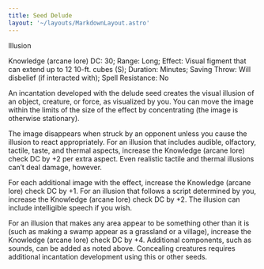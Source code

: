 ```yaml
---
title: Seed Delude
layout: '~/layouts/MarkdownLayout.astro'
---
```

Illusion

Knowledge (arcane lore) DC: 30; Range: Long; Effect: Visual figment that can
extend up to 12 10-ft. cubes (S); Duration: Minutes; Saving Throw: Will
disbelief (if interacted with); Spell Resistance: No

An incantation developed with the delude seed creates the visual illusion of
an object, creature, or force, as visualized by you. You can move the image
within the limits of the size of the effect by concentrating (the image is
otherwise stationary).

The image disappears when struck by an opponent unless you cause the illusion
to react appropriately. For an illusion that includes audible, olfactory,
tactile, taste, and thermal aspects, increase the Knowledge (arcane lore)
check DC by +2 per extra aspect. Even realistic tactile and thermal illusions
can’t deal damage, however.

For each additional image with the effect, increase the Knowledge (arcane
lore) check DC by +1. For an illusion that follows a script determined by you,
increase the Knowledge (arcane lore) check DC by +2. The illusion can include
intelligible speech if you wish.

For an illusion that makes any area appear to be something other than it is
(such as making a swamp appear as a grassland or a village), increase the
Knowledge (arcane lore) check DC by +4. Additional components, such as sounds,
can be added as noted above. Concealing creatures requires additional
incantation development using this or other seeds.

